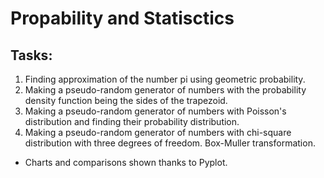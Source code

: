 # Propability and Statisctics

## Tasks:
1. Finding approximation of the number pi using geometric probability.
2. Making a pseudo-random generator of numbers with the probability density function being the sides of the trapezoid.
3. Making a pseudo-random generator of numbers with Poisson's distribution and finding their probability distribution.
4. Making a pseudo-random generator of numbers with chi-square distribution with three degrees of freedom. Box-Muller transformation.

* Charts and comparisons shown thanks to Pyplot.

